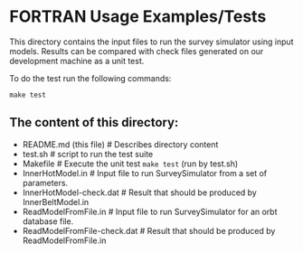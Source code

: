 
# FORTRAN Usage Examples/Tests

This directory contains the input files to run the survey simulator using input models. 
Results can be compared with check files generated on our development machine as a unit test.

To do the test run the following commands:

`make test`

## The content of this directory: 

- README.md (this file)        # Describes directory content
- test.sh                      # script to run the test suite
- Makefile                     # Execute the unit test `make test` (run by test.sh)
- InnerHotModel.in             # Input file to run SurveySimulator from a set of parameters.
- InnerHotModel-check.dat      # Result that should be produced by InnerBeltModel.in 
- ReadModelFromFile.in         # Input file to run SurveySimulator for an orbt database file.
- ReadModelFromFile-check.dat  # Result that should be produced by ReadModelFromFile.in
